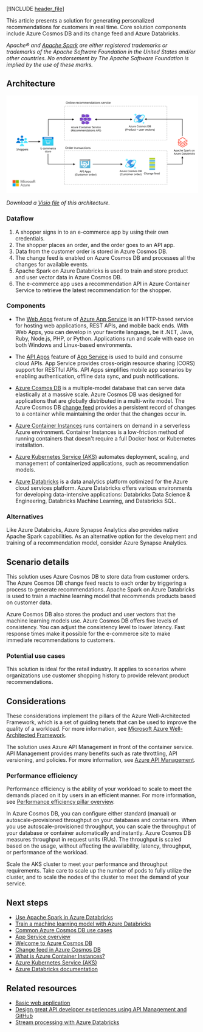 [!INCLUDE [header_file](../../../includes/sol-idea-header.md)]

This article presents a solution for generating personalized recommendations for customers in real time. Core solution components include Azure Cosmos DB and its change feed and Azure Databricks.

*Apache® and [Apache Spark](https://spark.apache.org) are either registered trademarks or trademarks of the Apache Software Foundation in the United States and/or other countries. No endorsement by The Apache Software Foundation is implied by the use of these marks.*

## Architecture

![Architecture diagram that shows how recommendations reach a customer when data flows from an e-commerce app through an API app to a database.](../media/personalization-using-cosmos-db.svg)

*Download a [Visio file](https://arch-center.azureedge.net/personalization-using-cosmos-db.vsdx) of this architecture.*

### Dataflow

1. A shopper signs in to an e-commerce app by using their own credentials.
1. The shopper places an order, and the order goes to an API app.
1. Data from the customer order is stored in Azure Cosmos DB.
1. The change feed is enabled on Azure Cosmos DB and processes all the changes for available events.
1. Apache Spark on Azure Databricks is used to train and store product and user vector data in Azure Cosmos DB.
1. The e-commerce app uses a recommendation API in Azure Container Service to retrieve the latest recommendation for the shopper.

### Components

- The [Web Apps](https://azure.microsoft.com/products/app-service/web) feature of [Azure App Service](https://azure.microsoft.com/products/app-service/#overview) is an HTTP-based service for hosting web applications, REST APIs, and mobile back ends. With Web Apps, you can develop in your favorite language, be it .NET, Java, Ruby, Node.js, PHP, or Python. Applications run and scale with ease on both Windows and Linux-based environments.

- The [API Apps](https://azure.microsoft.com/products/app-service/api) feature of [App Service](https://azure.microsoft.com/products/app-service/#overview) is used to build and consume cloud APIs. App Service provides cross-origin resource sharing (CORS) support for RESTful APIs. API Apps simplifies mobile app scenarios by enabling authentication, offline data sync, and push notifications.

- [Azure Cosmos DB](https://azure.microsoft.com/products/cosmos-db) is a multiple-model database that can serve data elastically at a massive scale. Azure Cosmos DB was designed for applications that are globally distributed in a multi-write model. The Azure Cosmos DB [change feed](/azure/cosmos-db/change-feed) provides a persistent record of changes to a container while maintaining the order that the changes occur in.

- [Azure Container Instances](https://azure.microsoft.com/products/container-instances) runs containers on demand in a serverless Azure environment. Container Instances is a low-friction method of running containers that doesn't require a full Docker host or Kubernetes installation.

- [Azure Kubernetes Service (AKS)](https://azure.microsoft.com/products/kubernetes-service) automates deployment, scaling, and management of containerized applications, such as recommendation models.

- [Azure Databricks](https://azure.microsoft.com/products/databricks) is a data analytics platform optimized for the Azure cloud services platform. Azure Databricks offers various environments for developing data-intensive applications: Databricks Data Science & Engineering, Databricks Machine Learning, and Databricks SQL.

### Alternatives

Like Azure Databricks, Azure Synapse Analytics also provides native Apache Spark capabilities. As an alternative option for the development and training of a recommendation model, consider Azure Synapse Analytics.

## Scenario details

This solution uses Azure Cosmos DB to store data from customer orders. The Azure Cosmos DB change feed reacts to each order by triggering a process to generate recommendations. Apache Spark on Azure Databricks is used to train a machine learning model that recommends products based on customer data.

Azure Cosmos DB also stores the product and user vectors that the machine learning models use. Azure Cosmos DB offers five levels of consistency. You can adjust the consistency level to lower latency. Fast response times make it possible for the e-commerce site to make immediate recommendations to customers.

### Potential use cases

This solution is ideal for the retail industry. It applies to scenarios where organizations use customer shopping history to provide relevant product recommendations.

## Considerations

These considerations implement the pillars of the Azure Well-Architected Framework, which is a set of guiding tenets that can be used to improve the quality of a workload. For more information, see [Microsoft Azure Well-Architected Framework](/azure/architecture/framework).

The solution uses Azure API Management in front of the container service. API Management provides many benefits such as rate throttling, API versioning, and policies. For more information, see [Azure API Management](/azure/api-management/api-management-key-concepts).

### Performance efficiency

Performance efficiency is the ability of your workload to scale to meet the demands placed on it by users in an efficient manner. For more information, see [Performance efficiency pillar overview](/azure/architecture/framework/scalability/overview).

In Azure Cosmos DB, you can configure either standard (manual) or autoscale-provisioned throughput on your databases and containers. When you use autoscale-provisioned throughput, you can scale the throughput of your database or container automatically and instantly. Azure Cosmos DB measures throughput in request units (RUs). The throughput is scaled based on the usage, without affecting the availability, latency, throughput, or performance of the workload.

Scale the AKS cluster to meet your performance and throughput requirements. Take care to scale up the number of pods to fully utilize the cluster, and to scale the nodes of the cluster to meet the demand of your service.

## Next steps

- [Use Apache Spark in Azure Databricks](/training/modules/use-apache-spark-azure-databricks)
- [Train a machine learning model with Azure Databricks](/training/modules/train-machine-learning-model-azure-databricks)
- [Common Azure Cosmos DB use cases](/azure/cosmos-db/use-cases)
- [App Service overview](/azure/app-service/overview)
- [Welcome to Azure Cosmos DB](/azure/cosmos-db/introduction)
- [Change feed in Azure Cosmos DB](/azure/cosmos-db/change-feed)
- [What is Azure Container Instances?](/azure/container-instances/container-instances-overview)
- [Azure Kubernetes Service (AKS)](/azure/aks)
- [Azure Databricks documentation](/azure/databricks)

## Related resources

- [Basic web application](../../reference-architectures/app-service-web-app/basic-web-app.yml)
- [Design great API developer experiences using API Management and GitHub](../../example-scenario/web/design-api-developer-experiences-management-github.yml)
- [Stream processing with Azure Databricks](../../reference-architectures/data/stream-processing-databricks.yml)
